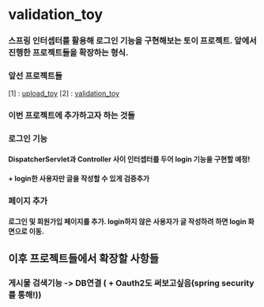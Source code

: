 # validation_toy

### 스프링 인터셉터를 활용해 로그인 기능을 구현해보는 토이 프로젝트. 앞에서 진행한 프로젝트들을 확장하는 형식.

### 앞선 프로젝트들
[1] : [upload_toy](https://github.com/cpu500m/upload_toy)
[2] : [validation_toy](https://github.com/cpu500m/validation_toy)

### 이번 프로젝트에 추가하고자 하는 것들

### 로그인 기능
#### DispatcherServlet과 Controller 사이 인터셉터를 두어 login 기능을 구현할 예정!
#### + login한 사용자만 글을 작성할 수 있게 검증추가 

### 페이지 추가
#### 로그인 및 회원가입 페이지를 추가. login하지 않은 사용자가 글 작성하려 하면 login 화면으로 이동.

## 이후 프로젝트들에서 확장할 사항들
### 게시물 검색기능 -> DB연결  ( + Oauth2도 써보고싶음(spring security를 통해!))

